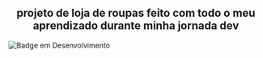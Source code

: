 <h2 align="center"> projeto de loja de roupas feito com todo o meu aprendizado durante minha jornada dev </h2>

![Badge em Desenvolvimento](http://img.shields.io/static/v1?label=STATUS&message=EM%20DESENVOLVIMENTO&color=GREEN&style=for-the-badge)
